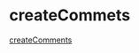 # createCommets
<div><a href="https://andrianover.github.io/createComments/index.html">createComments</a></div>
